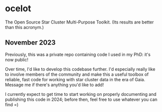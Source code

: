 # ocelot
The Open Source Star Cluster Multi-Purpose Toolkit. (Its results are better than this acronym.)

## November 2023

Previously, this was a private repo containing code I used in my PhD: it's now public!

Over time, I'd like to develop this codebase further. I'd especially really like to involve members of the community and make this a useful toolbox of reliable, fast code for working with star cluster data in the era of Gaia. Message me if there's anything you'd like to add!

I currently expect to get time to start working on properly documenting and publishing this code in 2024; before then, feel free to use whatever you can find =)
